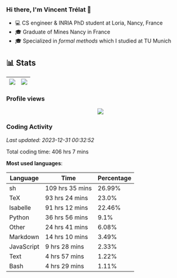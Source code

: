 ### Hi there, I'm Vincent Trélat 👋

-   💻 CS engineer & INRIA PhD student at Loria, Nancy, France
-   🎓 Graduate of Mines Nancy in France
-   🎓 Specialized in _formal methods_ which I studied at TU Munich

## 📊 **Stats**

| <img align="center" src="https://readme-stats.clckblog.space/api?username=VTrelat&show_icons=true&include_all_commits=true&theme=tokyonight&hide_border=true" /> | <img align="center" src="https://readme-stats.clckblog.space/api/top-langs/?username=VTrelat&layout=compact&theme=tokyonight&hide_border=true" /> |
| ---------------------------------------------------------------------------------------------------------------------------------------------------------------- | ------------------------------------------------------------------------------------------------------------------------------------------------- |

### Profile views

<p align="center">
 <img src="https://profile-counter.glitch.me/VTrelat/count.svg" />
</p>

<!--automations-->
### Coding Activity
_Last updated: 2023-12-31 00:32:52_

Total coding time: 406 hrs 7 mins

**Most used languages**:

| Language | Time | Percentage |
| ------------- | ------------- | ------------- |
| sh | 109 hrs 35 mins | 26.99% |
| TeX | 93 hrs 24 mins | 23.0% |
| Isabelle | 91 hrs 12 mins | 22.46% |
| Python | 36 hrs 56 mins | 9.1% |
| Other | 24 hrs 41 mins | 6.08% |
| Markdown | 14 hrs 10 mins | 3.49% |
| JavaScript | 9 hrs 28 mins | 2.33% |
| Text | 4 hrs 57 mins | 1.22% |
| Bash | 4 hrs 29 mins | 1.11% |

